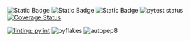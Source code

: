![Static Badge](https://img.shields.io/badge/license-GNU%20GPLv3-blue)
![Static Badge](https://img.shields.io/badge/language-python3-orange)
![Static Badge](https://img.shields.io/badge/platform-linux-yellow)
![pytest status](https://github.com/SE24Fall/SE-HW1/actions/workflows/python-workflow.yml/badge.svg?event=pull_request)
[![Coverage Status](https://coveralls.io/repos/github/SE24Fall/SE-HW1/badge.svg?branch=develop)](https://coveralls.io/github/SE24Fall/SE-HW1?branch=develop)

[![linting: pylint](https://img.shields.io/badge/linting-pylint-yellowgreen)](https://github.com/pylint-dev/pylint)
![pyflakes](https://img.shields.io/badge/staticanalysis-pyflakes-yellowgreen)
![autopep8](https://img.shields.io/badge/staticanalysis-autopep8-yellowgreen)
